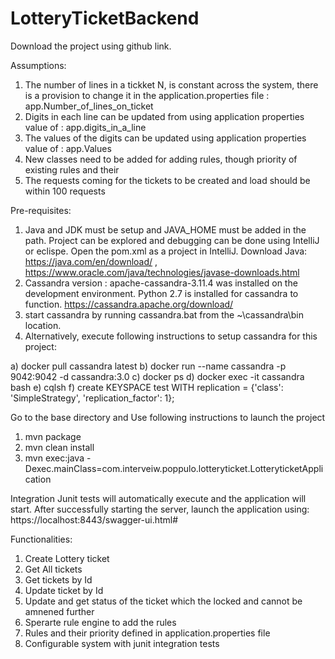 # LotteryTicketBackend

Download the project using github link. 

Assumptions:
1) The number of lines in a tickket N, is constant across the system, there is a provision to change it in the application.properties file : app.Number_of_lines_on_ticket
2) Digits in each line can be updated from using application properties value of : app.digits_in_a_line
3) The values of the digits can be updated using application properties value of : app.Values
4) New classes need to be added for adding rules, though priority of existing rules and their 
5) The requests coming for the tickets to be created and load should be within 100 requests

Pre-requisites:

1) Java and JDK must be setup and JAVA_HOME must be added in the path. Project can be explored and debugging can be done using IntelliJ or eclispe. Open the pom.xml as a project in IntelliJ. Download Java: https://java.com/en/download/ , https://www.oracle.com/java/technologies/javase-downloads.html
2) Cassandra version : apache-cassandra-3.11.4 was installed on the development environment. Python 2.7 is installed for cassandra to function. https://cassandra.apache.org/download/
3) start cassandra by running cassandra.bat from the ~\cassandra\bin location.
4) Alternatively, execute following instructions to setup cassandra for this project:

  a) docker pull cassandra latest
  b) docker run --name cassandra -p 9042:9042 -d cassandra:3.0
  c) docker ps
  d) docker exec -it cassandra bash
  e) cqlsh
  f) create KEYSPACE test WITH replication = {'class': 'SimpleStrategy', 'replication_factor': 1};


Go to the base directory and Use following instructions to launch the project

1. mvn package
2. mvn clean install
3. mvn exec:java -Dexec.mainClass=com.interveiw.poppulo.lotteryticket.LotteryticketApplication

Integration Junit tests will automatically execute and the application will start.
After successfully starting the server, launch the application using: https://localhost:8443/swagger-ui.html#


Functionalities: 
1) Create Lottery ticket
2) Get All tickets 
3) Get tickets by Id
4) Update ticket by Id
5) Update and get status of the ticket which the locked and cannot be amnened further
6) Sperarte rule engine to add the rules
7) Rules and their priority defined in application.properties file
8) Configurable system with junit integration tests
